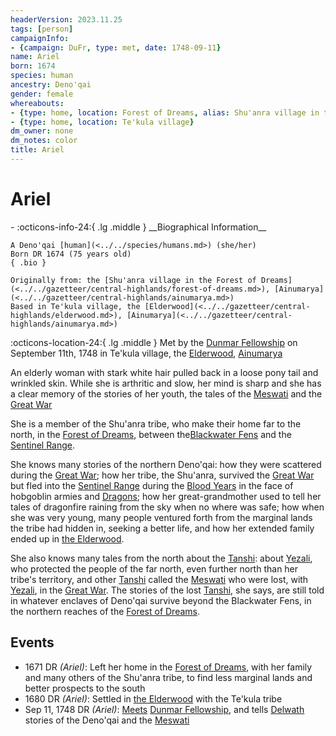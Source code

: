 ```yaml
---
headerVersion: 2023.11.25
tags: [person]
campaignInfo:
- {campaign: DuFr, type: met, date: 1748-09-11}
name: Ariel
born: 1674
species: human
ancestry: Deno'qai
gender: female
whereabouts:
- {type: home, location: Forest of Dreams, alias: Shu'anra village in the Forest of Dreams}
- {type: home, location: Te'kula village}
dm_owner: none
dm_notes: color
title: Ariel
---
```

# Ariel
<div class="grid cards ext-narrow-margin ext-one-column" markdown>
- :octicons-info-24:{ .lg .middle } __Biographical Information__

    A Deno'qai [human](<../../species/humans.md>) (she/her)  
    Born DR 1674 (75 years old)  
    { .bio }

    Originally from: the [Shu'anra village in the Forest of Dreams](<../../gazetteer/central-highlands/forest-of-dreams.md>), [Ainumarya](<../../gazetteer/central-highlands/ainumarya.md>)
    Based in Te'kula village, the [Elderwood](<../../gazetteer/central-highlands/elderwood.md>), [Ainumarya](<../../gazetteer/central-highlands/ainumarya.md>)
</div>



:octicons-location-24:{ .lg .middle } Met by the [Dunmar Fellowship](<../pcs/dunmar-fellowship/dunmar-fellowship.md>) on September 11th, 1748 in Te'kula village, the [Elderwood](<../../gazetteer/central-highlands/elderwood.md>), [Ainumarya](<../../gazetteer/central-highlands/ainumarya.md>)  


An elderly woman with stark white hair pulled back in a loose pony tail and wrinkled skin. While she is arthritic and slow, her mind is sharp and she has a clear memory of the stories of her youth, the tales of the [Meswati](<../../gods-and-religions/gods/tanshi/meswati/meswati.md>) and the [Great War](<../../events/1500s/great-war.md>)

She is a member of the Shu'anra tribe, who make their home far to the north, in the [Forest of Dreams](<../../gazetteer/central-highlands/forest-of-dreams.md>), between the[Blackwater Fens](<../../gazetteer/northern-sentinels/blackwater-fens.md>) and the [Sentinel Range](<../../gazetteer/sentinel-range.md>). 

She knows many stories of the northern Deno'qai: how they were scattered during the [Great War](<../../events/1500s/great-war.md>); how her tribe, the Shu'anra, survived the [Great War](<../../events/1500s/great-war.md>) but fled into the [Sentinel Range](<../../gazetteer/sentinel-range.md>) during the [Blood Years](<../../events/1500s/blood-years.md>) in the face of hobgoblin armies and [Dragons](<../../species/unusual-species/dragons.md>); how her great-grandmother used to tell her tales of dragonfire raining from the sky when no where was safe; how when she was very young, many people ventured forth from the marginal lands the tribe had hidden in, seeking a better life, and how her extended family ended up in [the Elderwood](<../../gazetteer/central-highlands/elderwood.md>). 

She also knows many tales from the north about the [Tanshi](<../../gods-and-religions/gods/tanshi/tanshi.md>): about [Yezali](<../../gods-and-religions/gods/tanshi/meswati/yezali.md>), who protected the people of the far north, even further north than her tribe's territory, and other [Tanshi](<../../gods-and-religions/gods/tanshi/tanshi.md>) called the [Meswati](<../../gods-and-religions/gods/tanshi/meswati/meswati.md>) who were lost, with [Yezali](<../../gods-and-religions/gods/tanshi/meswati/yezali.md>), in the [Great War](<../../events/1500s/great-war.md>). The stories of the lost [Tanshi](<../../gods-and-religions/gods/tanshi/tanshi.md>), she says, are still told in whatever enclaves of Deno'qai survive beyond the Blackwater Fens, in the northern reaches of the [Forest of Dreams](<../../gazetteer/central-highlands/forest-of-dreams.md>). 

## Events
- 1671 DR *(Ariel)*: Left her home in the [Forest of Dreams](<../../gazetteer/central-highlands/forest-of-dreams.md>), with her family and many others of the Shu'anra tribe, to find less marginal lands and better prospects to the south
- 1680 DR *(Ariel)*: Settled in [the Elderwood](<../../gazetteer/central-highlands/elderwood.md>) with the Te'kula tribe
- Sep 11, 1748 DR *(Ariel)*: [Meets](<../../campaigns/dunmari-frontier-campaign/session-notes/session-52-dufr.md>) [Dunmar Fellowship](<../pcs/dunmar-fellowship/dunmar-fellowship.md>), and tells [Delwath](<../pcs/dunmar-fellowship/delwath.md>) stories of the Deno'qai and the [Meswati](<../../gods-and-religions/gods/tanshi/meswati/meswati.md>)